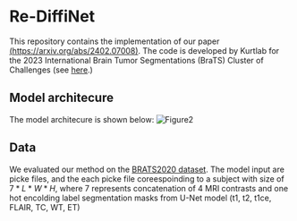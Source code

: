 # Re-DiffiNet

This repository contains the implementation of our paper [(https://arxiv.org/abs/2402.07008)](https://openreview.net/pdf?id=vCEMidGVbv). The code is developed by Kurtlab for the 2023 International Brain Tumor Segmentations (BraTS) Cluster of Challenges (see [here](https://www.synapse.org/#!Synapse:syn51156910/wiki/621282).)

## Model architecure
The model architecure is shown below:
![Figure2](https://github.com/KurtLabUW/Re-DiffiNet/assets/9877397/68580b61-d30b-47ae-b236-139fea47a976)

## Data

We evaluated our method on the [BRATS2020 dataset](https://www.med.upenn.edu/cbica/brats2020/data.html).
The model input are picke files, and the each picke file coreespoinding to a subject with size of  $`7*L*W*H `$, where 7 represents concatenation of 4 MRI contrasts and  one hot encolding label segmentation masks from U-Net model (t1, t2, t1ce, FLAIR, TC, WT, ET)

